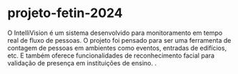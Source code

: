 # projeto-fetin-2024
O IntelliVision é um sistema desenvolvido para monitoramento em tempo real de fluxo de pessoas. O projeto foi pensado para ser uma ferramenta de contagem de pessoas em ambientes como eventos, entradas de edifícios, etc. E também oferece funcionalidades de reconhecimento facial para validação de presença em instituições de ensino. .
